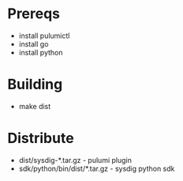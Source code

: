 # Prereqs

* install pulumictl
* install go
* install python

# Building
* make dist

# Distribute

* dist/sysdig-\*.tar.gz - pulumi plugin
* sdk/python/bin/dist/\*.tar.gz - sysdig python sdk
